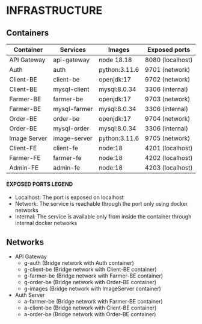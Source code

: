 # INFRASTRUCTURE

## Containers

| Container | Services | Images | Exposed ports |
| --------- | -------- | ------ | ------------- |
| API Gateway | api-gateway | node 18.18 | 8080 (localhost)
| Auth | auth | python:3.11.6 | 9701 (network) |
| Client-BE | client-be | openjdk:17 | 9702 (network) |
| Client-BE | mysql-client | mysql:8.0.34 | 3306 (internal) |
| Farmer-BE | farmer-be | openjdk:17 | 9703 (network) |
| Farmer-BE | mysql-farmer | mysql:8.0.34 | 3306 (internal) |
| Order-BE | order-be | openjdk:17 | 9704 (network) |
| Order-BE | mysql-order | mysql:8.0.34 | 3306 (internal) |
| Image Server | image-server | python:3.11.6 | 9705 (network) |
| Client-FE | client-fe | node:18 | 4201 (localhost) |
| Farmer-FE | farmer-fe | node:18 | 4202 (localhost) |
| Admin-FE | admin-fe | node:18 | 4203 (localhost) |



#### EXPOSED PORTS LEGEND

- Localhost: The port is exposed on localhost
- Network: The service is reachable through the port only using docker networks
- Internal: The service is available only from inside the container through internal docker networks

## Networks

- API Gateway 
  - g-auth (Bridge network with Auth container)
  - g-client-be (Bridge network with Client-BE container)
  - g-farmer-be (Bridge network with Farmer-BE container)
  - g-order-be (Bridge network with Order-BE container)
  - g-images (Bridge network with ImageServer container)
- Auth Server
  - a-farmer-be (Bridge network with Farmer-BE container)
  - a-client-be (Bridge network with Client-BE container)
  - a-order-be (Bridge network with Order-BE container)



